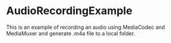 # AudioRecordingExample
This is an example of recording an audio using MediaCodec and MediaMuxer and generate .m4a file to a local folder.
